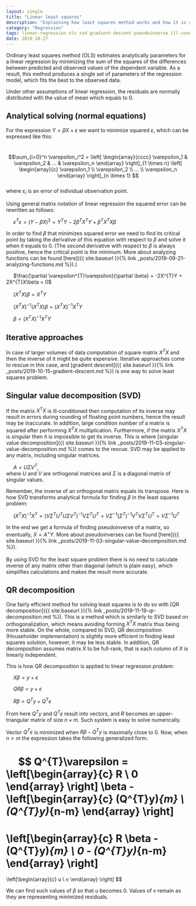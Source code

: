 ```yaml
---
layout: single
title: "Linear least squares"
description: "Explaining how least squares method works and how it is applied in solving analytically linear regression"
category: "Regression"
tags: linear-regression ols svd gradient-descent pseudoinverse ill-conditioned-matrix normal-equations qr-decomposition
date: 2019-10-27
---
```

 
Ordinary least squares method (OLS) estimates analytically parameters for a linear regression by minimizing the sum of the squares of the differences between predicted and observed values of the dependent variable. As a result, this method produces a single set of parameters of the regression model, which fits the best to the observed data.
 
Under other assumptions of linear regression, the residuals are normally distributed with the value of mean which equals to 0.
 
## Analytical solving (normal equations)
 
For the expression $Y = \beta X + \varepsilon$ we want to minimize squared $\varepsilon$, which can be expressed like this:
 
&nbsp;&nbsp;&nbsp;&nbsp;
$$\sum_{i=0}^n \varepsilon_i^2 =
\left[ \begin{array}{cccc}
\varepsilon_1 & \varepsilon_2 & ... & \varepsilon_n
\end{array} \right]_{1 \times n}
\left[ \begin{array}{c}
\varepsilon_1 \\
\varepsilon_2 \\
... \\
\varepsilon_n
\end{array} \right]_{n \times 1}
$$ <br>
where $\varepsilon_i$ is an error of individual observation point.
 
Using general matrix notation of linear regression the squared error can be rewritten as follows:
 
&nbsp;&nbsp;&nbsp;&nbsp;
$\varepsilon^{T}\varepsilon = (Y - \beta X)^2 = Y^{T}Y - 2\beta^{T}X^{T}Y + \beta^{T}X^{T}X\beta$
 
In order to find $\beta$ that minimizes squared error we need to find its critical point by taking the derivative of this equation with respect to $\beta$ and solve it when it equals to 0. (The second derivative with respect to $\beta$ is always positive, hence the critical point is the minimum. More about analyzing functions can be found [here]({{ site.baseurl }}{% link _posts/2019-09-21-analyzing-functions.md %}).)
 
&nbsp;&nbsp;&nbsp;&nbsp;
$\frac{\partial \varepsilon^{T}\varepsilon}{\partial \beta} = -2X^{T}Y + 2X^{T}X\beta = 0$<br>
 
&nbsp;&nbsp;&nbsp;&nbsp;
$(X^{T}X)\beta = X^{T}Y$
 
&nbsp;&nbsp;&nbsp;&nbsp;
$(X^{T}X)^{-1}(X^{T}X)\beta = (X^{T}X)^{-1}X^{T}Y$
 
&nbsp;&nbsp;&nbsp;&nbsp;
$\beta = (X^{T}X)^{-1}X^{T}Y$
 
## Iterative approaches
 
In case of larger volumes of data computation of square matrix $X^{T}X$ and then the inverse of it might be quite expensive. Iterative approaches come to rescue in this case, and [gradient descent]({{ site.baseurl }}{% link _posts/2019-10-15-gradient-descent.md %}) is one way to solve least squares problem. 

## Singular value decomposition (SVD)

If the matrix $X^{T}X$ is ill-conditioned then computation of its inverse may result in errors during rounding of floating point numbers, hence the result may be inaccurate. In addition, large condition number of a matrix is squared after performing $X^{T}X$ multiplication. Furthermore, if the matrix $X^{T}X$ is singular then it is impossible to get its inverse. This is where [singular value decomposition]({{ site.baseurl }}{% link _posts/2019-11-03-singular-value-decomposition.md %}) comes to the rescue. SVD may be applied to any matrix, including singular matrices.
 
&nbsp;&nbsp;&nbsp;&nbsp;
$A = U \Sigma V^{T}$,<br>
where $U$ and $V$ are orthogonal matrices and $\Sigma$ is a diagonal matrix of singular values.
 
Remember, the inverse of an orthogonal matrix equals its transpose. Here is how SVD transforms analytical formula for finding $\beta$ in the least squares problem:
 
&nbsp;&nbsp;&nbsp;&nbsp;
$(X^{T}X)^{-1}X^{T} = (V \Sigma^{T} U^{T} U \Sigma V^{T})^{-1} V \Sigma^{T} U^{T} = V \Sigma^{-1} (\Sigma^{T})^{-1} V^{T} V \Sigma^{T} U^{T} = V \Sigma^{-1} U^{T}$
 
In the end we get a formula of finding pseudoinverse of a matrix, so eventually, $X = A^{+}Y$. More about pseudoinverses can be found [here]({{ site.baseurl }}{% link _posts/2019-11-03-singular-value-decomposition.md %}). <br>  
By using SVD for the least square problem there is no need to calculate inverse of any matrix other than diagonal (which is plain easy), which simplifies calculations and makes the result more accurate.

## QR decomposition

One fairly efficient method for solving least squares is to do so with [QR decomposition]({{ site.baseurl }}{% link _posts/2019-11-19-qr-decomposition.md %}). This is a method which is similarly to SVD based on orthogonalization, which means avoiding forming $X^{T}X$ matrix thus being more stable. On the whole, compared to SVD, QR decomposition (Householder implementation) is slightly more efficient in finding least squares solution, however, it may be less stable. In addition, QR decomposition assumes matrix $X$ to be full-rank, that is each column of $X$ is linearly independent. 

This is how QR decomposition is applied to linear regression problem:

&nbsp;&nbsp;&nbsp;&nbsp;
$X \beta = y + \varepsilon$

&nbsp;&nbsp;&nbsp;&nbsp;
$QR \beta = y + \varepsilon$

&nbsp;&nbsp;&nbsp;&nbsp;
$R \beta = Q^{T}y + Q^{T}\varepsilon$

From here $Q^{T}y$ and $Q^{T}\varepsilon$ result into vectors, and $R$ becomes an upper-triangular matrix of size $n \times m$. Such system is easy to solve numerically. 

Vector $Q^{T}\varepsilon$ is minimized when $R \beta - Q^{T}y$ is maximally close to 0. Now, when $n > m$ the expression takes the following generalized form:

&nbsp;&nbsp;&nbsp;&nbsp;
$$
Q^{T}\varepsilon = 
\left[\begin{array}{c}
R \\
0  
\end{array} \right]
\beta - 
\left[\begin{array}{c}
(Q^{T}y)_{m} \\
(Q^{T}y)_{n-m} 
\end{array} \right]
= 
\left[\begin{array}{c}
R \beta - (Q^{T}y)_{m} \\
0 - (Q^{T}y)_{n-m}   
\end{array} \right]
= 
\left[\begin{array}{c}
u \\
v 
\end{array} \right]
$$

We can find such values of $\beta$ so that $u$ becomes 0. Values of $v$ remain as they are representing minimized residuals.